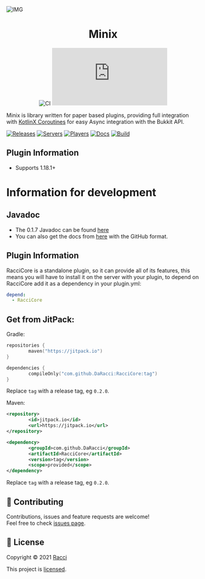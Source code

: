 ![IMG](https://cdn.discordapp.com/attachments/431545763928211457/853353180271214662/mfthread.png)
<div align="center">

# Minix
![CI](https://github.com/DaRacci/Minix/actions/workflows/gradle-ci.yml/badge.svg)
[![Package](https://badgen.net/maven/v/metadata-url/repo.racci.dev/releases/dev/racci/Minix/maven-metadata.xml)](https://repo.racci.dev/#/releases/dev/racci/Minix)
</div>

Minix is library written for paper based plugins, providing full integration with [KotlinX Coroutines](https://github.com/Kotlin/kotlinx.coroutines) for easy Async integration with the Bukkit API.

[![Releases](https://img.shields.io/github/v/release/DaRacci/Minix?color=informational)]()
[![Servers](https://img.shields.io/bstats/servers/13706?color=informational)](https://bstats.org/plugin/bukkit/Minix/13706)
[![Players](https://img.shields.io/bstats/players/13706?color=informational)](https://bstats.org/plugin/bukkit/Minix/13706)
[![Docs](https://img.shields.io/badge/docs-gitbook-informational)]()
[![Build](https://img.shields.io/github/workflow/status/DaRacci/Minix/Java%20CI/develop?color=informational)]()


## Plugin Information
  - Supports 1.18.1+

# Information for development

## Javadoc
* The 0.1.7 Javadoc can be found [here](https://javadoc.jitpack.io/com/github/DaRacci/RacciCore/0.1.7/javadoc)
* You can also get the docs from [here](https://racciCore.sylphmc.com) with the GitHub format. 
  
## Plugin Information
  
RacciCore is a standalone plugin, so it can provide all of its features, this means you will have to install it
on the server with your plugin, to depend on RacciCore add it as a dependency in your plugin.yml:

```yaml
depend:
  - RacciCore
```
  
## Get from JitPack:

Gradle:

```kotlin
repositories {
        maven("https://jitpack.io")
}
```

```kotlin
dependencies {
        compileOnly("com.github.DaRacci:RacciCore:tag")
}
```

Replace `tag` with a release tag, eg `0.2.0`.
  
Maven:

```xml
<repository>
        <id>jitpack.io</id>
        <url>https://jitpack.io</url>
</repository>
```

```xml
<dependency>
        <groupId>com.github.DaRacci</groupId>
        <artifactId>RacciCore</artifactId>
        <version>tag</version>
        <scope>provided</scope>
</dependency>
```
  
Replace `tag` with a release tag, eg `0.2.0`.

## 🤝 Contributing

Contributions, issues and feature requests are welcome!<br />Feel free to check [issues page](https://github.com/DaRacci/RacciCore/issues).

## 📝 License

Copyright © 2021 [Racci](https://github.com/DaRacci)
  
This project is [licensed](https://github.com/DaRacci/RacciCore/blob/master/LICENSE.md).